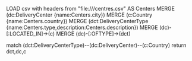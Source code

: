 LOAD csv with headers from "file:///centres.csv" AS Centers
MERGE (dc:DeliveryCenter {name:Centers.city})
MERGE (c:Country {name:Centers.country})
MERGE (dct:DeliveryCenterType {name:Centers.type,description:Centers.description})
MERGE (dc)-[:LOCATED_IN]->(c)
MERGE (dc)-[:OFTYPE]->(dct)



match (dct:DeliveryCenterType)--(dc:DeliveryCenter)--(c:Country) return dct,dc,c